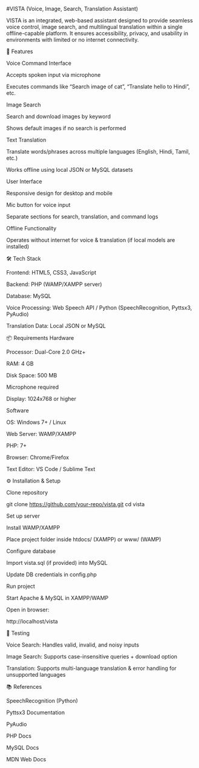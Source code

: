 #VISTA (Voice, Image, Search, Translation Assistant)

VISTA is an integrated, web-based assistant designed to provide seamless voice control, image search, and multilingual translation within a single offline-capable platform.
It ensures accessibility, privacy, and usability in environments with limited or no internet connectivity.

🚀 Features

Voice Command Interface

Accepts spoken input via microphone

Executes commands like “Search image of cat”, “Translate hello to Hindi”, etc.

Image Search

Search and download images by keyword

Shows default images if no search is performed

Text Translation

Translate words/phrases across multiple languages (English, Hindi, Tamil, etc.)

Works offline using local JSON or MySQL datasets

User Interface

Responsive design for desktop and mobile

Mic button for voice input

Separate sections for search, translation, and command logs

Offline Functionality

Operates without internet for voice & translation (if local models are installed)

🛠️ Tech Stack

Frontend: HTML5, CSS3, JavaScript

Backend: PHP (WAMP/XAMPP server)

Database: MySQL

Voice Processing: Web Speech API / Python (SpeechRecognition, Pyttsx3, PyAudio)

Translation Data: Local JSON or MySQL

📦 Requirements
Hardware

Processor: Dual-Core 2.0 GHz+

RAM: 4 GB

Disk Space: 500 MB

Microphone required

Display: 1024x768 or higher

Software

OS: Windows 7+ / Linux

Web Server: WAMP/XAMPP

PHP: 7+

Browser: Chrome/Firefox

Text Editor: VS Code / Sublime Text

⚙️ Installation & Setup

Clone repository

git clone https://github.com/your-repo/vista.git
cd vista


Set up server

Install WAMP/XAMPP

Place project folder inside htdocs/ (XAMPP) or www/ (WAMP)

Configure database

Import vista.sql (if provided) into MySQL

Update DB credentials in config.php

Run project

Start Apache & MySQL in XAMPP/WAMP

Open in browser:

http://localhost/vista

🧪 Testing

Voice Search: Handles valid, invalid, and noisy inputs

Image Search: Supports case-insensitive queries + download option

Translation: Supports multi-language translation & error handling for unsupported languages

📚 References

SpeechRecognition (Python)

Pyttsx3 Documentation

PyAudio

PHP Docs

MySQL Docs

MDN Web Docs
